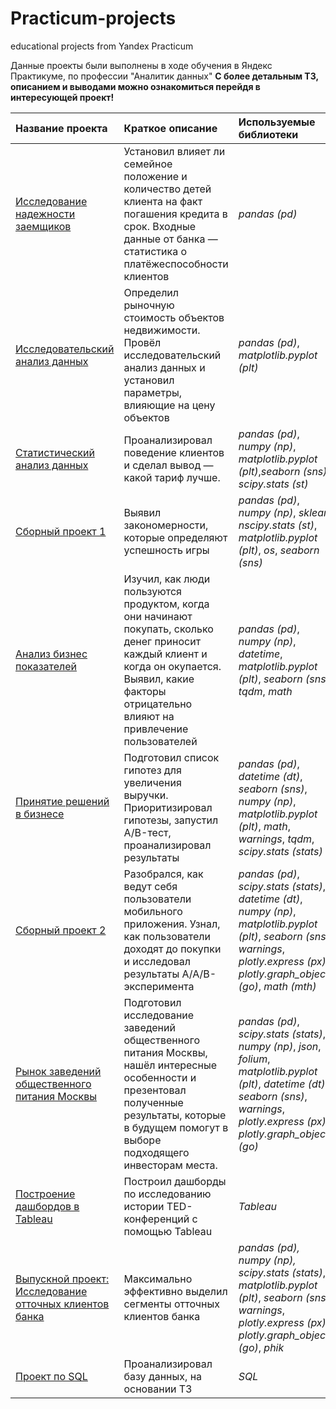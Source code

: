 # Practicum-projects
educational projects from Yandex Practicum

Данные проекты были выполнены в ходе обучения в Яндекс Практикуме, по профессии "Аналитик данных"
**С более детальным ТЗ, описанием и выводами можно ознакомиться перейдя в интересующей проект!**

| Название проекта | Краткое описание | Используемые библиотеки | 
| :------------------| :------------------------ | :-------------------------|
|[Исследование надежности заемщиков](https://github.com/Danon30/Practicum-projects/blob/main/Исследование%20надежности%20заемщиков/Исследование%20надежности%20заемщиков.ipynb)|Установил влияет ли семейное положение и количество детей клиента на факт погашения кредита в срок. Входные данные от банка — статистика о платёжеспособности клиентов| *pandas (pd)* |
|[Исследовательский анализ данных](https://github.com/Danon30/Practicum-projects/blob/main/Исследовательский%20анализ%20данных/Исследовательский%20анализ%20данных.ipynb)|Определил рыночную стоимость объектов недвижимости. Провёл исследовательский анализ данных и установил параметры, влияющие на цену объектов|*pandas (pd)*, *matplotlib.pyplot (plt)*|
|[Статистический анализ данных](https://github.com/Danon30/Practicum-projects/blob/main/Статистический%20анализ%20данных/Статистический%20анализ%20данных.ipynb)|Проанализировал поведение клиентов и сделал вывод — какой тариф лучше.|*pandas (pd)*, *numpy (np)*, *matplotlib.pyplot (plt)*,*seaborn (sns)*, *scipy.stats (st)*|
|[Сборный проект 1](https://github.com/Danon30/Practicum-projects/blob/main/Сборный%20проект%201/Сборный%20проект%201.ipynb)|Выявил закономерности, которые определяют успешность игры|*pandas (pd)*, *numpy (np)*, *sklear*, *nscipy.stats (st)*, *matplotlib.pyplot (plt)*, *os*, *seaborn (sns)*|
|[Анализ бизнес показателей](https://github.com/Danon30/Practicum-projects/blob/main/Анализ%20бизнес%20показателей/Анализ%20бизнес%20показателей.ipynb)|Изучил, как люди пользуются продуктом, когда они начинают покупать, сколько денег приносит каждый клиент и когда он окупается. Выявил, какие факторы отрицательно влияют на привлечение пользователей|*pandas (pd)*, *numpy (np)*, *datetime*, *matplotlib.pyplot (plt)*, *seaborn (sns)*, *tqdm*, *math*|
|[Принятие решений в бизнесе](https://github.com/Danon30/Practicum-projects/blob/main/Принятие%20решений%20в%20бизнесе/Принятие%20решений%20в%20бизнесе.ipynb)|Подготовил список гипотез для увеличения выручки. Приоритизировал гипотезы, запустил A/B-тест, проанализировал результаты|*pandas (pd)*, *datetime (dt)*, *seaborn (sns)*, *numpy (np)*, *matplotlib.pyplot (plt)*, *math*, *warnings*, *tqdm*, *scipy.stats (stats)*|
|[Сборный проект 2](https://github.com/Danon30/Practicum-projects/blob/main/Сборный%20проект%202/Сборный%20проект%202.ipynb)|Разобрался, как ведут себя пользователи мобильного приложения. Узнал, как пользователи доходят до покупки и исследовал результаты A/A/B-эксперимента|*pandas (pd)*, *scipy.stats (stats)*, *datetime (dt)*, *numpy (np)*, *matplotlib.pyplot (plt)*, *seaborn (sns)*, *warnings*, *plotly.express (px)*, *plotly.graph_objects (go)*, *math (mth)*|
|[Рынок заведений общественного питания Москвы](https://github.com/Danon30/Practicum-projects/blob/main/Исследование%20рынка%20общественного%20питания/Рынок%20заведений%20общественного%20питания%20Москвы.ipynb)|Подготовил исследование заведений общественного питания Москвы, нашёл интересные особенности и презентовал полученные результаты, которые в будущем помогут в выборе подходящего инвесторам места.|*pandas (pd)*, *scipy.stats (stats)*, *numpy (np)*, *json*, *folium*, *matplotlib.pyplot (plt)*, *datetime (dt)*, *seaborn (sns)*, *warnings*, *plotly.express (px)*, *plotly.graph_objects (go)*|
|[Построение дашбордов в Tableau](https://github.com/Danon30/Practicum-projects/blob/main/Построение%20дашбордов%20в%20Tableau/Проект%20Построение%20дашбордов%20в%20Tableau.ipynb)|Построил дашборды по исследованию истории TED-конференций с помощью Tableau|*Tableau*|
|[Выпускной проект: Исследование отточных клиентов банка](https://github.com/Danon30/Practicum-projects/blob/main/Финальный%20проект/Выпускной%20%20проект%20основная%20часть%20%20Кочетков%20Д.А.ipynb)|Максимально эффективно выделил сегменты отточных клиентов банка|*pandas (pd), *numpy (np)*, scipy.stats (stats)*, *matplotlib.pyplot (plt)*, *seaborn (sns)*, *warnings*, *plotly.express (px)*, *plotly.graph_objects (go)*, *phik*|
|[Проект по SQL](https://github.com/Danon30/Practicum-projects/blob/main/Проект%20SQL/Проект%20SQL.ipynb)|Проанализировал базу данных, на основании ТЗ|*SQL*|

